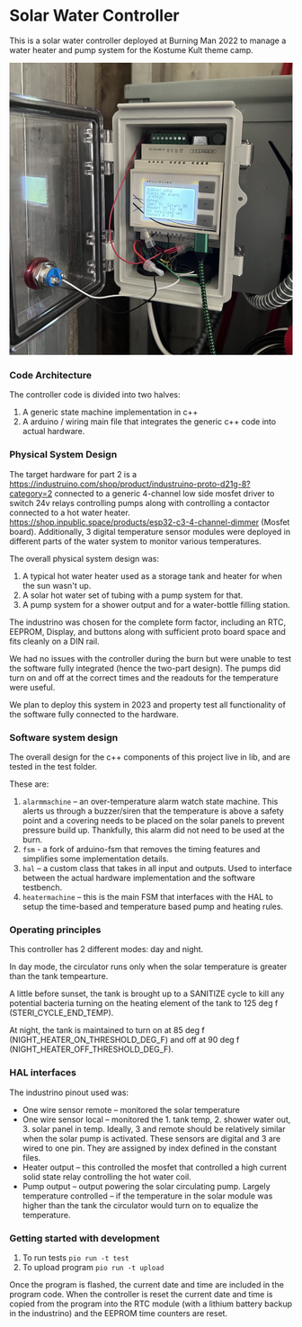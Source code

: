 # Solar Water Controller

This is a solar water controller deployed at Burning Man 2022 to manage a water heater and pump system for the Kostume Kult theme camp.

![Controller Installation Setup Preview Image](docs/install-setup-controller.jpeg)

### Code Architecture

The controller code is divided into two halves:

1. A generic state machine implementation in c++
2. A arduino / wiring main file that integrates the generic c++ code into actual hardware.

### Physical System Design

The target hardware for part 2 is a https://industruino.com/shop/product/industruino-proto-d21g-8?category=2 connected to a generic 4-channel low side mosfet driver to switch 24v relays controlling pumps along with controlling a contactor connected to a hot water heater. https://shop.inpublic.space/products/esp32-c3-4-channel-dimmer (Mosfet board). Additionally, 3 digital temperature sensor modules were deployed in different parts of the water system to monitor various temperatures.


The overall physical system design was:

1. A typical hot water heater used as a storage tank and heater for when the sun wasn't up.
2. A solar hot water set of tubing with a pump system for that.
3. A pump system for a shower output and for a water-bottle filling station.

The industrino was chosen for the complete form factor, including an RTC, EEPROM, Display, and buttons along with sufficient proto board space and fits cleanly on a DIN rail.

We had no issues with the controller during the burn but were unable to test the software fully integrated (hence the two-part design). The pumps did turn on and off at the correct times and the readouts for the temperature were useful.

We plan to deploy this system in 2023 and property test all functionality of the software fully connected to the hardware.

### Software system design

The overall design for the c++ components of this project live in lib, and are tested in the test folder.

These are:

1. `alarmmachine` – an over-temperature alarm watch state machine. This alerts us through a buzzer/siren that the temperature is above a safety point and a covering needs to be placed on the solar panels to prevent pressure build up. Thankfully, this alarm did not need to be used at the burn.
2. `fsm` - a fork of arduino-fsm that removes the timing features and simplifies some implementation details.
3. `hal` – a custom class that takes in all input and outputs. Used to interface between the actual hardware implementation and the software testbench.
4. `heatermachine` – this is the main FSM that interfaces with the HAL to setup the time-based and temperature based pump and heating rules.

### Operating principles

This controller has 2 different modes: day and night.

In day mode, the circulator runs only when the solar temperature is greater than the tank tempearture.

A little before sunset, the tank is brought up to a SANITIZE cycle to kill any potential bacteria turning on the heating element of the tank to 125 deg f (STERI_CYCLE_END_TEMP).

At night, the tank is maintained to turn on at 85 deg f (NIGHT_HEATER_ON_THRESHOLD_DEG_F) and off at 90 deg f (NIGHT_HEATER_OFF_THRESHOLD_DEG_F).

### HAL interfaces

The industrino pinout used was:

* One wire sensor remote – monitored the solar temperature
* One wire sensor local – monitored the 1. tank temp, 2. shower water out, 3. solar panel in temp. Ideally, 3 and remote should be relatively similar when the solar pump is activated. These sensors are digital and 3 are wired to one pin. They are assigned by index defined in the constant files.
* Heater output – this controlled the mosfet that controlled a high current solid state relay controlling the hot water coil.
* Pump output – output powering the solar circulating pump. Largely temperature controlled – if the temperature in the solar module was higher than the tank the circulator would turn on to equalize the temperature.

### Getting started with development

1. To run tests `pio run -t test`
2. To upload program `pio run -t upload`

Once the program is flashed, the current date and time are included in the program code. When the controller is reset the current date and time is copied from the program into the RTC module (with a lithium battery backup in the industrino) and the EEPROM time counters are reset.
